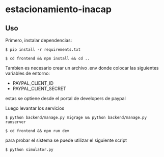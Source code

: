 # estacionamiento-inacap

Uso
-----

Primero, instalar dependencias:

    $ pip install -r requirements.txt

    $ cd frontend && npm install && cd ..


Tambien es necesario crear un archivo .env donde colocar las siguientes variables de entorno:

 - PAYPAL_CLIENT_ID
 - PAYPAL_CLIENT_SECRET

estas se optiene desde el portal de developers de paypal

Luego levantar los servicios

    $ python backend/manage.py migrage && python backend/manage.py runserver

    $ cd frontend && npm run dev


para probar el sistema se puede utilizar el siguiente script

    $ python simulator.py

